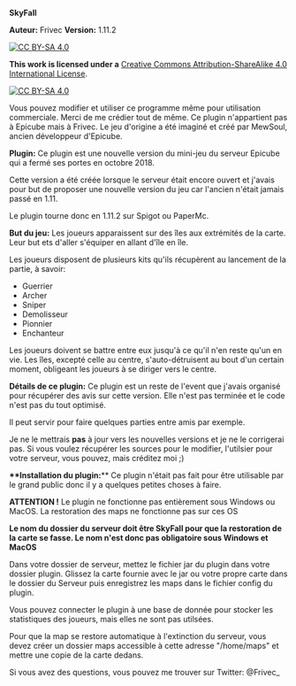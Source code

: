 **SkyFall**

__Auteur:__ Frivec
__Version:__ 1.11.2


[![CC BY-SA 4.0][cc-by-sa-shield]][cc-by-sa]

**This work is licensed under a** [Creative Commons Attribution-ShareAlike 4.0 International License][cc-by-sa].

[![CC BY-SA 4.0][cc-by-sa-image]][cc-by-sa]

[cc-by-sa]: http://creativecommons.org/licenses/by-sa/4.0/
[cc-by-sa-image]: https://licensebuttons.net/l/by-sa/4.0/88x31.png
[cc-by-sa-shield]: https://img.shields.io/badge/License-CC%20BY--SA%204.0-lightgrey.svg

Vous pouvez modifier et utiliser ce programme même pour utilisation commerciale. Merci de me crédier tout de même.
Ce plugin n'appartient pas à Epicube mais à Frivec. Le jeu d'origine a été imaginé et créé par MewSoul, ancien développeur d'Epicube.

**__Plugin:__**
Ce plugin est une nouvelle version du mini-jeu du serveur Epicube qui a fermé ses portes en octobre 2018. 

Cette version a été créée lorsque le serveur était encore ouvert et j'avais pour but de proposer une nouvelle version du jeu
car l'ancien n'était jamais passé en 1.11.

Le plugin tourne donc en 1.11.2 sur Spigot ou PaperMc.

**__But du jeu:__**
Les joueurs apparaissent sur des îles aux extrémités de la carte. Leur but ets d'aller s'équiper en allant d'île en île.

Les joueurs disposent de plusieurs kits qu'ils récupèrent au lancement de la partie, à savoir: 
  - Guerrier
  - Archer
  - Sniper
  - Demolisseur
  - Pionnier
  - Enchanteur
  
Les joueurs doivent se battre entre eux jusqu'à ce qu'il n'en reste qu'un en vie.
Les îles, excepté celle au centre, s'auto-détruisent au bout d'un certain moment, obligeant les joueurs à se diriger vers le centre.

**__Détails de ce plugin:__**
Ce plugin est un reste de l'event que j'avais organisé pour récupérer des avis sur cette version.
Elle n'est pas terminée et le code n'est pas du tout optimisé.

Il peut servir pour faire quelques parties entre amis par exemple.

Je ne le mettrais **pas** à jour vers les nouvelles versions et je ne le corrigerai pas. 
Si vous voulez récupérer les sources pour le modifier, l'utilsier pour votre serveur, vous pouvez, mais créditez moi ;)

__**Installation du plugin:__**
Ce plugin n'était pas fait pour être utilisable par le grand public donc il y a quelques petites choses à faire.

**ATTENTION !** Le plugin ne fonctionne pas entièrement sous Windows ou MacOS. La restoration des maps ne fonctionne pas sur ces OS

**Le nom du dossier du serveur doit être SkyFall pour que la restoration de la carte se fasse. Le nom n'est donc pas obligatoire sous Windows et MacOS**

Dans votre dossier de serveur, mettez le fichier jar du plugin dans votre dossier plugin.
Glissez la carte fournie avec le jar ou votre propre carte dans le dossier du Serveur puis enregistrez les maps dans le fichier
config du plugin.

Vous pouvez connecter le plugin à une base de donnée pour stocker les statistiques des joueurs, mais elles ne sont pas utilsées.

Pour que la map se restore automatique à l'extinction du serveur, vous devez créer un dossier maps accessible à cette adresse "/home/maps"
et mettre une copie de la carte dedans.

Si vous avez des questions, vous pouvez me trouver sur Twitter: @Frivec_
